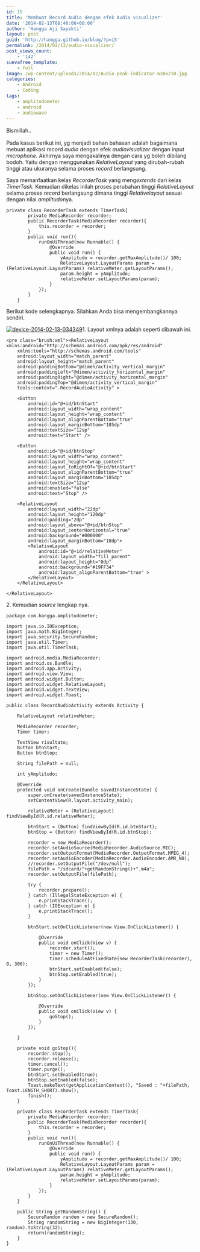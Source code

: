 ```yaml
---
id: 15
title: 'Membuat Record Audio dengan efek Audio visualizer'
date: '2014-02-13T08:46:06+00:00'
author: 'Hangga Aji Sayekti'
layout: post
guid: 'http://hangga.github.io/blog/?p=15'
permalink: /2014/02/13/audio-visualizer/
post_views_count:
    - '142'
suevafree_template:
    - full
image: /wp-content/uploads/2014/02/Audio-peak-indicator-630x210.jpg
categories:
    - Android
    - Coding
tags:
    - amplitudometer
    - android
    - audiowave
---
```


<span style="line-height: 1.5em;">Bismillah..</span>

Pada kasus berikut ini, yg menjadi bahan bahasan adalah bagaimana mebuat aplikasi *record audio* dengan efek *audiovisualizer* dengan input *microphone.*  Akhirnya saya mengakalinya dengan cara yg boleh dibilang bodoh. Yaitu dengan menggunakan *RelativeLayout* yang dirubah-rubah tinggi atau ukuranya selama proses *record* berlangsung.

Saya memanfaatkan kelas *RecorderTask* yang meng*extends* dari kelas *TimerTask.* Kemudian dikelas inilah proses perubahan tinggi *RelativeLayout* selama proses *record* berlangsung dimana tinggi *Relativelayout* sesuai dengan nilai *amplitudo*nya.

```
private class RecorderTask extends TimerTask{
        private MediaRecorder recorder;
        public RecorderTask(MediaRecorder recorder){
            this.recorder = recorder;
        }
        public void run(){
            runOnUiThread(new Runnable() {
                @Override
                public void run() {
                    yAmplitudo = recorder.getMaxAmplitude()/ 100;
                    RelativeLayout.LayoutParams param = (RelativeLayout.LayoutParams) relativeMeter.getLayoutParams();
                    param.height = yAmplitudo;
                    relativeMeter.setLayoutParams(param);
                }
            });
        }
    }
```

Berikut kode selengkapnya. Silahkan Anda bisa mengembangkannya sendiri.

[![device-2014-02-13-034349](http://hangga.github.io/blog1/wp-content/uploads/2014/02/device-2014-02-13-034349.png)](http://hangga.github.io/blog/?p=15)1. Layout xmlnya adalah seperti dibawah ini.

```
<pre class="brush:xml"><RelativeLayout xmlns:android="http://schemas.android.com/apk/res/android"
    xmlns:tools="http://schemas.android.com/tools"
    android:layout_width="match_parent"
    android:layout_height="match_parent"
    android:paddingBottom="@dimen/activity_vertical_margin"
    android:paddingLeft="@dimen/activity_horizontal_margin"
    android:paddingRight="@dimen/activity_horizontal_margin"
    android:paddingTop="@dimen/activity_vertical_margin"
    tools:context=".RecordAudioActivity" >

    <Button
        android:id="@+id/btnStart"
        android:layout_width="wrap_content"
        android:layout_height="wrap_content"
        android:layout_alignParentBottom="true"
        android:layout_marginBottom="185dp"
        android:textSize="12sp"
        android:text="Start" />

    <Button
    	android:id="@+id/btnStop"
        android:layout_width="wrap_content"
        android:layout_height="wrap_content"
        android:layout_toRightOf="@+id/btnStart"
        android:layout_alignParentBottom="true"
        android:layout_marginBottom="185dp"
        android:textSize="12sp"
        android:enabled="false"
        android:text="Stop" />

    <RelativeLayout
        android:layout_width="22dp"
        android:layout_height="120dp"
        android:padding="2dp"
        android:layout_above="@+id/btnStop"
        android:layout_centerHorizontal="true"
        android:background="#000000"
        android:layout_marginBottom="18dp">
    	<RelativeLayout
	        android:id="@+id/relativeMeter"
	        android:layout_width="fill_parent"
	        android:layout_height="0dp"
	        android:background="#19FF34"
	        android:layout_alignParentBottom="true" >
	    </RelativeLayout>
    </RelativeLayout>

</RelativeLayout>
```

2\. Kemudian *source* lengkap nya.

```
package com.hangga.amplitudometer;

import java.io.IOException;
import java.math.BigInteger;
import java.security.SecureRandom;
import java.util.Timer;
import java.util.TimerTask;

import android.media.MediaRecorder;
import android.os.Bundle;
import android.app.Activity;
import android.view.View;
import android.widget.Button;
import android.widget.RelativeLayout;
import android.widget.TextView;
import android.widget.Toast;

public class RecordAudioActivity extends Activity {

	RelativeLayout relativeMeter;

	MediaRecorder recorder;
	Timer timer;

	TextView risultato;
	Button btnStart;
	Button btnStop;

	String filePath = null;

	int yAmplitudo; 

	@Override
	protected void onCreate(Bundle savedInstanceState) {
		super.onCreate(savedInstanceState);
		setContentView(R.layout.activity_main);

		relativeMeter = (RelativeLayout) findViewById(R.id.relativeMeter);

		btnStart = (Button) findViewById(R.id.btnStart);
		btnStop = (Button) findViewById(R.id.btnStop);

		recorder = new MediaRecorder();
	    recorder.setAudioSource(MediaRecorder.AudioSource.MIC);
	    recorder.setOutputFormat(MediaRecorder.OutputFormat.MPEG_4);
	    recorder.setAudioEncoder(MediaRecorder.AudioEncoder.AMR_NB);
	    //recorder.setOutputFile("/dev/null"); 
	    filePath = "/sdcard/"+getRandomString()+".m4a";
	    recorder.setOutputFile(filePath);

	    try {
			recorder.prepare();
		} catch (IllegalStateException e) {
			e.printStackTrace();
		} catch (IOException e) {
			e.printStackTrace();
		}

	    btnStart.setOnClickListener(new View.OnClickListener() {

			@Override
			public void onClick(View v) {
				recorder.start();
				timer = new Timer();
				timer.scheduleAtFixedRate(new RecorderTask(recorder), 0, 300);
				btnStart.setEnabled(false);
				btnStop.setEnabled(true);
			}
		});

	    btnStop.setOnClickListener(new View.OnClickListener() {

			@Override
			public void onClick(View v) {
				goStop();
			}
		});

	}

	private void goStop(){
		recorder.stop();
		recorder.release();
		timer.cancel();
		timer.purge();
		btnStart.setEnabled(true);
		btnStop.setEnabled(false);
		Toast.makeText(getApplicationContext(), "Saved : "+filePath, Toast.LENGTH_SHORT).show();
		finish();
	}

	private class RecorderTask extends TimerTask{
	    private MediaRecorder recorder;
	    public RecorderTask(MediaRecorder recorder){
	        this.recorder = recorder;
	    }
	    public void run(){
	        runOnUiThread(new Runnable() {
	            @Override
	            public void run() {
	            	yAmplitudo = recorder.getMaxAmplitude()/ 100;
	                RelativeLayout.LayoutParams param = (RelativeLayout.LayoutParams) relativeMeter.getLayoutParams();
	                param.height = yAmplitudo;
	                relativeMeter.setLayoutParams(param);
	            }
	        });
	    }
	}

	public String getRandomString() {
        SecureRandom random = new SecureRandom();
        String randomString = new BigInteger(130, random).toString(32);
        return(randomString);
    }
}
```